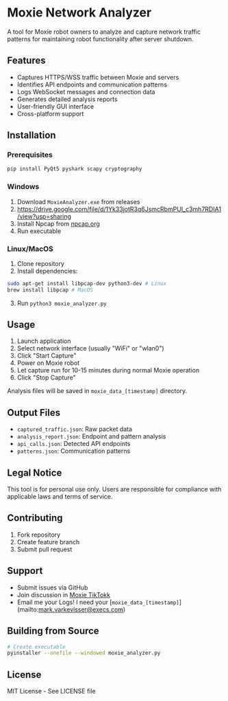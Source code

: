 # Moxie Network Analyzer

A tool for Moxie robot owners to analyze and capture network traffic patterns for maintaining robot functionality after server shutdown.

## Features

- Captures HTTPS/WSS traffic between Moxie and servers
- Identifies API endpoints and communication patterns
- Logs WebSocket messages and connection data
- Generates detailed analysis reports
- User-friendly GUI interface
- Cross-platform support

## Installation

### Prerequisites
```bash
pip install PyQt5 pyshark scapy cryptography
```

### Windows
1. Download `MoxieAnalyzer.exe` from releases
2. https://drive.google.com/file/d/1Yk33jotR3q6JsmcRbmPUI_c3mh7RDIA1/view?usp=sharing
3. Install Npcap from [npcap.org](https://npcap.org)
4. Run executable

### Linux/MacOS
1. Clone repository
2. Install dependencies:
```bash
sudo apt-get install libpcap-dev python3-dev # Linux
brew install libpcap # MacOS
```
3. Run `python3 moxie_analyzer.py`

## Usage

1. Launch application
2. Select network interface (usually "WiFi" or "wlan0")
3. Click "Start Capture"
4. Power on Moxie robot
5. Let capture run for 10-15 minutes during normal Moxie operation
6. Click "Stop Capture"

Analysis files will be saved in `moxie_data_[timestamp]` directory.

## Output Files

- `captured_traffic.json`: Raw packet data
- `analysis_report.json`: Endpoint and pattern analysis
- `api_calls.json`: Detected API endpoints
- `patterns.json`: Communication patterns

## Legal Notice

This tool is for personal use only. Users are responsible for compliance with applicable laws and terms of service.

## Contributing

1. Fork repository
2. Create feature branch
3. Submit pull request

## Support

- Submit issues via GitHub
- Join discussion in [Moxie TikTokk]()
- Email me your Logs! I need your [`moxie_data_[timestamp]`] (mailto:mark.varkevisser@execs.com) 

## Building from Source

```bash
# Create executable
pyinstaller --onefile --windowed moxie_analyzer.py
```

## License

MIT License - See LICENSE file
